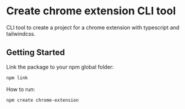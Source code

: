 # Create chrome extension CLI tool

CLI tool to create a project for a chrome extension with typescript and tailwindcss.

## Getting Started

Link the package to your npm global folder:

```bash
npm link
```

How to run:

```bash
npm create chrome-extension
```
